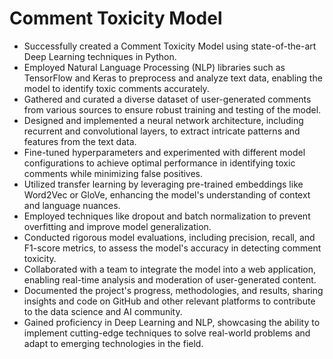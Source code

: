 # Comment Toxicity Model
- Successfully created a Comment Toxicity Model using state-of-the-art Deep Learning techniques in Python.
- Employed Natural Language Processing (NLP) libraries such as TensorFlow and Keras to preprocess and analyze text data, enabling the model to identify toxic comments accurately.
- Gathered and curated a diverse dataset of user-generated comments from various sources to ensure robust training and testing of the model.
- Designed and implemented a neural network architecture, including recurrent and convolutional layers, to extract intricate patterns and features from the text data.
- Fine-tuned hyperparameters and experimented with different model configurations to achieve optimal performance in identifying toxic comments while minimizing false positives.
- Utilized transfer learning by leveraging pre-trained embeddings like Word2Vec or GloVe, enhancing the model's understanding of context and language nuances.
- Employed techniques like dropout and batch normalization to prevent overfitting and improve model generalization.
- Conducted rigorous model evaluations, including precision, recall, and F1-score metrics, to assess the model's accuracy in detecting comment toxicity.
- Collaborated with a team to integrate the model into a web application, enabling real-time analysis and moderation of user-generated content.
- Documented the project's progress, methodologies, and results, sharing insights and code on GitHub and other relevant platforms to contribute to the data science and AI community.
- Gained proficiency in Deep Learning and NLP, showcasing the ability to implement cutting-edge techniques to solve real-world problems and adapt to emerging technologies in the field.
